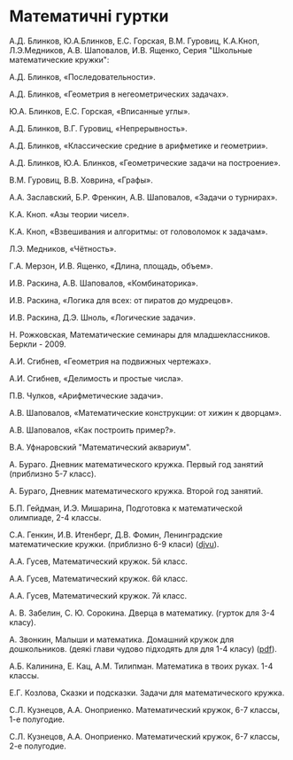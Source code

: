 # Математичні гуртки

А.Д. Блинков, Ю.А.Блинков, Е.С. Горская, В.М. Гуровиц, К.А.Кноп, Л.Э.Медников, А.В. Шаповалов, И.В. Ященко, Серия "Школьные математические кружки":&#x20;

А.Д. Блинков, «Последовательности».&#x20;

А.Д. Блинков, «Геометрия в негеометрических задачах».&#x20;

Ю.А. Блинков, Е.С. Горская, «Вписанные углы».

А.Д. Блинков, В.Г. Гуровиц, «Непрерывность».&#x20;

А.Д. Блинков, «Классические средние в арифметике и геометрии».&#x20;

А.Д. Блинков, Ю.А. Блинков, «Геометрические задачи на построение».&#x20;

В.М. Гуровиц, В.В. Ховрина, «Графы».

А.А. Заславский, Б.Р. Френкин, А.В. Шаповалов, «Задачи о турнирах».&#x20;

К.А. Кноп. «Азы теории чисел».&#x20;

К.А. Кноп, «Взвешивания и алгоритмы: от головоломок к задачам».&#x20;

Л.Э. Медников, «Чётность».

Г.А. Мерзон, И.В. Ященко, «Длина, площадь, объем».

И.В. Раскина, А.В. Шаповалов, «Комбинаторика».&#x20;

И.В. Раскина, «Логика для всех: от пиратов до мудрецов».&#x20;

И.В. Раскина, Д.Э. Шноль, «Логические задачи».&#x20;

Н. Рожковская, Математические семинары для младшеклассников. Беркли - 2009.

А.И. Сгибнев, «Геометрия на подвижных чертежах».

А.И. Сгибнев, «Делимость и простые числа».&#x20;

П.В. Чулков, «Арифметические задачи».&#x20;

А.В. Шаповалов, «Математические конструкции: от хижин к дворцам».&#x20;

А.В. Шаповалов, «Как построить пример?».

В.А. Уфнаровский "Математический аквариум".





А. Бураго. Дневник математического кружка. Первый год занятий (приблизно 5-7 класс).

А. Бураго, Дневник математического кружка. Второй год занятий.

Б.П. Гейдман, И.Э. Мишарина, Подготовка к математической олимпиаде, 2-4 классы.

C.А. Генкин, И.В. Итенберг, Д.В. Фомин, Ленинградские математические кружки. (приблизно 6-9 класи) ([djvu](https://math.ru/lib/files/djvu/len-kruzhki.djvu)).

А.А. Гусев, Математический кружок. 5й класс.

А.А. Гусев, Математический кружок. 6й класс.

А.А. Гусев, Математический кружок. 7й класс.

А. В. Забелин, С. Ю. Сорокина. Дверца в математику. (гурток для 3-4 класу).

А. Звонкин, Малыши и математика. Домашний кружок для дошкольников.  (деякі глави чудово підходять для для 1-4 класу) ([pdf](https://www.mccme.ru/free-books/zvonkine/zvonkine2.pdf)).

А.Б. Калинина, Е. Кац, А.М. Тилипман. Математика в твоих руках. 1-4 классы.

Е.Г. Козлова, Сказки и подсказки. Задачи для математического кружка.

С.Л. Кузнецов, А.А. Оноприенко. Математический кружок, 6-7 классы, 1-е полугодие.

С.Л. Кузнецов, А.А. Оноприенко. Математический кружок, 6-7 классы, 2-е полугодие.
